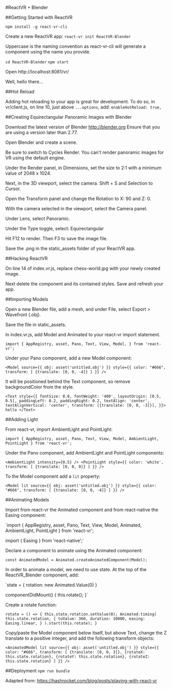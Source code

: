 #ReactVR + Blender

##Getting Started with ReactVR

`npm install -g react-vr-cli`

Create a new ReactVR app:
`react-vr init ReactVR-Blender`

Uppercase is the naming convention as react-vr-cli will generate a component using the name you provide.

`cd ReactVR-Blender`
`npm start`

Open http://localhost:8081/vr/

Well, hello there...

##Hot Reload

Adding hot reloading to your app is great for development. To do so, in vr/client.js, on line 10, just above `...options`, add:
`enableHotReload: true,`

##Creating Equirectangular Panoramic Images with Blender

Download the latest version of Blender http://blender.org Ensure that you are using a version later than 2.77.

Open Blender and create a scene.

Be sure to switch to Cycles Render. You can't render panoramic images for VR using the default engine.

Under the Render panel, in Dimensions, set the size to 2:1 with a minimum value of 2048 x 1024.

Next, in the 3D viewport, select the camera. Shift + S and Selection to Cursor.

Open the Transform panel and change the Rotation to X: 90 and Z: 0.

With the camera selected in the viewport, select the Camera panel.

Under Lens, select Panoramic.

Under the Type toggle, select: Equirectangular

Hit F12 to render. Then F3 to save the image file.

Save the .png in the static_assets folder of your ReactVR app.

##Hacking ReactVR

On line 14 of index.vr.js, replace chess-world.jpg with your newly created image.

Next delete the <Text> component and its contained styles. Save and refresh your app.

##Importing Models

Open a new Blender file, add a mesh, and under File, select Export > Wavefront (.obj).

Save the file in static_assets.

In index.vr.js, add Model and Animated to your react-vr import statement.

`import {
  AppRegistry,
  asset,
  Pano,
  Text,
  View,
  Model,
} from 'react-vr';`

Under your Pano component, add a new Model component:

`<Model
  source={{
    obj: asset('untitled.obj')
  }}
  style={{
    color: "#666",
    transform: [
      {translate: [0, 0, -4]}
    ]
  }}
/>`

It will be positioned behind the Text component, so remove backgroundColor from the style.

`<Text
  style={{
    fontSize: 0.8,
    fontWeight: '400',
    layoutOrigin: [0.5, 0.5],
    paddingLeft: 0.2,
    paddingRight: 0.2,
    textAlign: 'center',
    textAlignVertical: 'center',
    transform: [{translate: [0, 0, -3]}],
  }}>
  hello
</Text>`

##Adding Light

From react-vr, import AmbientLight and PointLight:

`import {
  AppRegistry,
  asset,
  Pano,
  Text,
  View,
  Model,
  AmbientLight,
  PointLight
} from 'react-vr';`

Under the Pano component, add AmbientLight and PointLight components:

`<AmbientLight intensity={0.5} />
<PointLight
  style={{
    color: 'white',
    transform: [
      {translate: [0, 0, 0]}
    ]
  }}
/>`

To the Model component add a `lit` property:

`<Model
  lit
  source={{
    obj: asset('untitled.obj')
  }}
  style={{
    color: "#666",
    transform: [
      {translate: [0, 0, -4]}
    ]
  }}
/>`

##Animating Models

Import from react-vr the Animated component and from react-native the Easing component:

`import {
  AppRegistry,
  asset,
  Pano,
  Text,
  View,
  Model,
  Animated,
  AmbientLight,
  PointLight
} from 'react-vr';

import {
  Easing
} from 'react-native';`

Declare a component to animate using the Animated component:

`const AnimatedModel = Animated.createAnimatedComponent(Model);
`

In order to animate a model, we need to use state. At the top of the ReactVR_Blender component, add:

`state = {
  rotation: new Animated.Value(0)
}

componentDidMount() {
  this.rotate();
}`

Create a rotate function:

`rotate = () => {
  this.state.rotation.setValue(0);
  Animated.timing(
    this.state.rotation,
    {
      toValue: 360,
      duration: 10000,
      easing: Easing.linear,
    }
  ).start(this.rotate);
}`

Copy/paste the Model component below itself, but above Text, change the Z translate to a positive integer, and add the following transform objects:

`<AnimatedModel
  lit
  source={{
    obj: asset('untitled.obj')
  }}
  style={{
    color: "#666",
    transform: [
      {translate: [0, 0, 3]},
      {rotateX: this.state.rotation},
      {rotateY: this.state.rotation},
      {rotateZ: this.state.rotation}
    ]
  }}
/>`

##Deployment
`npm run bundle`
















Adapted from: https://hashrocket.com/blog/posts/playing-with-react-vr
